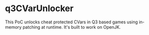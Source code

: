 # q3CVarUnlocker

This PoC unlocks cheat protected CVars in Q3 based games using in-memory patching at runtime. It's built to work on OpenJK.
